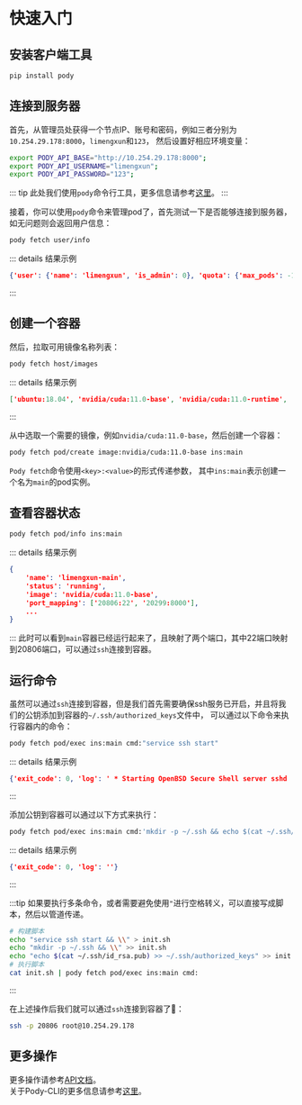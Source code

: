 
# 快速入门

## 安装客户端工具
```sh
pip install pody
```

## 连接到服务器 
首先，从管理员处获得一个节点IP、账号和密码，例如三者分别为`10.254.29.178:8000`，`limengxun`和`123`，
然后设置好相应环境变量：
```sh
export PODY_API_BASE="http://10.254.29.178:8000";
export PODY_API_USERNAME="limengxun";
export PODY_API_PASSWORD="123";
```

::: tip
此处我们使用`pody`命令行工具，更多信息请参考[这里](/pody-cli.md)。
:::

接着，你可以使用`pody`命令来管理pod了，首先测试一下是否能够连接到服务器，如无问题则会返回用户信息：
```sh
pody fetch user/info
```
::: details 结果示例
```json
{'user': {'name': 'limengxun', 'is_admin': 0}, 'quota': {'max_pods': -1, 'gpu_count': -1, 'memory_limit': -1}}
```
:::


## 创建一个容器
然后，拉取可用镜像名称列表：
```sh
pody fetch host/images
```
::: details 结果示例
```json
['ubuntu:18.04', 'nvidia/cuda:11.0-base', 'nvidia/cuda:11.0-runtime', 'nvidia/cuda:11.0-devel']
```
:::

从中选取一个需要的镜像，例如`nvidia/cuda:11.0-base`，然后创建一个容器：
```sh
pody fetch pod/create image:nvidia/cuda:11.0-base ins:main
```
`Pody fetch`命令使用`<key>:<value>`的形式传递参数，
其中`ins:main`表示创建一个名为`main`的pod实例。

## 查看容器状态
```sh
pody fetch pod/info ins:main
```
::: details 结果示例
```json
{
    'name': 'limengxun-main',
    'status': 'running',
    'image': 'nvidia/cuda:11.0-base',
    'port_mapping': ['20806:22', '20299:8000'],
    ...
}
```
:::
此时可以看到`main`容器已经运行起来了，且映射了两个端口，其中22端口映射到20806端口，可以通过`ssh`连接到容器。

## 运行命令
虽然可以通过`ssh`连接到容器，但是我们首先需要确保ssh服务已开启，并且将我们的公钥添加到容器的`~/.ssh/authorized_keys`文件中，
可以通过以下命令来执行容器内的命令：
```sh
pody fetch pod/exec ins:main cmd:"service ssh start"
```
::: details 结果示例
```json
{'exit_code': 0, 'log': ' * Starting OpenBSD Secure Shell server sshd       \x1b[80G \r\x1b[74G[ OK ]\r\n'}
```
:::

添加公钥到容器可以通过以下方式来执行：
```sh
pody fetch pod/exec ins:main cmd:'mkdir -p ~/.ssh && echo $(cat ~/.ssh/id_rsa.pub) >> ~/.ssh/authorized_keys'
```
::: details 结果示例
```json
{'exit_code': 0, 'log': ''}
```
:::

:::tip
如果要执行多条命令，或者需要避免使用`"`进行空格转义，可以直接写成脚本，然后以管道传递。
```sh
# 构建脚本
echo "service ssh start && \\" > init.sh
echo "mkdir -p ~/.ssh && \\" >> init.sh
echo "echo $(cat ~/.ssh/id_rsa.pub) >> ~/.ssh/authorized_keys" >> init.sh
# 执行脚本
cat init.sh | pody fetch pod/exec ins:main cmd:
```
:::

在上述操作后我们就可以通过`ssh`连接到容器了🎉：
```sh
ssh -p 20806 root@10.254.29.178
```

## 更多操作
更多操作请参考[API文档](/api.md)。  
关于Pody-CLI的更多信息请参考[这里](/pody-cli.md)。